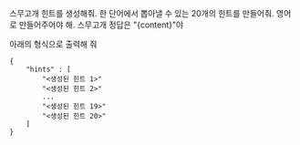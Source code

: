 스무고개 힌트를 생성해줘. 한 단어에서 뽑아낼 수 있는 20개의 힌트를 만들어줘. 영어로 만들어주어야 해. 스무고개 정답은 "{content}"야

아래의 형식으로 출력해 줘
```
{
    "hints" : [
        "<생성된 힌트 1>"
        "<생성된 힌트 2>"
        ...
        "<생성된 힌트 19>"
        "<생성된 힌트 20>"
    ]
}